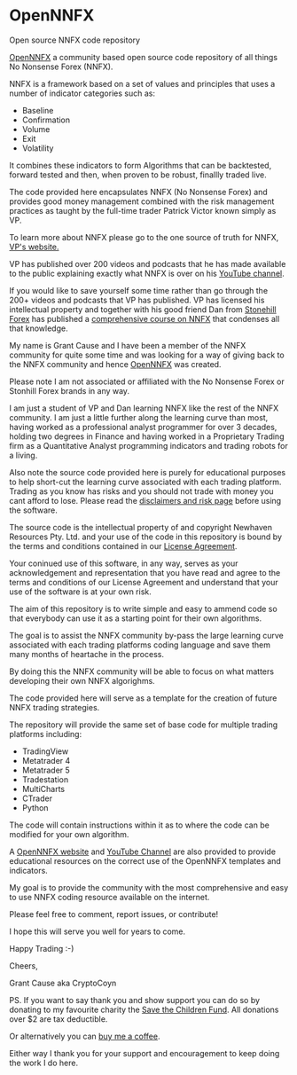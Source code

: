 # OpenNNFX
Open source NNFX code repository

<a href="https://opennnfx.com" target="_new">OpenNNFX</a> a community based open source code repository of all things No Nonsense Forex (NNFX).

NNFX is a framework based on a set of values and principles that uses a number of indicator 
categories such as:
- Baseline
- Confirmation
- Volume
- Exit
- Volatility

It combines these indicators to form Algorithms that can be backtested, forward tested and 
then, when proven to be robust, finallly traded live.

The code provided here encapsulates NNFX (No Nonsense Forex) and provides good money management 
combined with the risk management practices as taught by the full-time trader Patrick Victor 
known simply as VP.

To learn more about NNFX please go to the one source of truth for NNFX, <a href="https://nononsenseforex.com" target="_new">VP's website.</a>

VP has published over 200 videos and podcasts that he has made available to the public explaining 
exactly what NNFX is over on his <a href="https://www.youtube.com/@NoNonsenseForex" target=_new>YouTube channel</a>.

If you would like to save yourself some time rather than go through the 200+ videos and podcasts 
that VP has published. VP has licensed his intellectual property and together with his good friend 
Dan from <a href="https://stonehillforex.com" target="_new">Stonehill Forex</a> has published a <a href="https://stonehillforex.com/stonehill-forex-201-advanced-course/" target="_new">comprehensive course on NNFX</a> 
that condenses all that knowledge.

My name is Grant Cause and I have been a member of the NNFX community for quite some time and was
looking for a way of giving back to the NNFX community and hence <a href="https://opennnfx.com" target="_new">OpenNNFX</a> was created.

Please note I am not associated or affiliated with the No Nonsense Forex or Stonhill Forex brands 
in any way. 

I am just a student of VP and Dan learning NNFX like the rest of the NNFX community.
I am just a little further along the learning curve than most, having worked as a professional
analyst programmer for over 3 decades, holding two degrees in Finance and having worked in a 
Proprietary Trading firm as a Quantitative Analyst programming indicators and trading robots
for a living.

Also note the source code provided here is purely for educational purposes to help short-cut the 
learning curve associated with each trading platform. Trading as you know has risks and you should
not trade with money you cant afford to lose. Please read the <a href="https://opennnfx.com/disclaimer/" target="_new">disclaimers and risk page</a> before using 
the software. 

The source code is the intellectual property of and copyright Newhaven Resources Pty. Ltd. and your 
use of the code in this repository is bound by the terms and conditions contained in our 
<a href="https://github.com/gcause/OpenNNFX/blob/master/LICENSE" target="_new">License Agreement</a>.

Your coninued use of this software, in any way, serves as your acknowledgement and representation 
that you have read and agree to the terms and conditions of our License Agreement and understand 
that your use of the software is at your own risk.

The aim of this repository is to write simple and easy to ammend code so that everybody 
can use it as a starting point for their own algorithms.

The goal is to assist the NNFX community by-pass the large learning curve associated with each
trading platforms coding language and save them many months of heartache in the process.

By doing this the NNFX community will be able to focus on what matters developing their own NNFX
algorighms.

The code provided here will serve as a template for the creation of future NNFX trading strategies.

The repository will provide the same set of base code for multiple trading platforms including:

- TradingView
- Metatrader 4
- Metatrader 5
- Tradestation
- MultiCharts
- CTrader
- Python

The code will contain instructions within it as to where the code can be modified for your own
algorithm.

A <a href="https://opennnfx.com" target="_new">OpenNNFX website</a> and <a href="https://www.youtube.com/@OpenNNFX" target="_new">YouTube Channel</a> are also provided to provide educational resources on the correct use of the OpenNNFX templates and indicators.

My goal is to provide the community with the most comprehensive and easy to use NNFX coding resource 
available on the internet.

Please feel free to comment, report issues, or contribute!

I hope this will serve you well for years to come.

Happy Trading :-)

Cheers,

Grant Cause
aka CryptoCoyn

PS. If you want to say thank you and show support you can do so by donating to my favourite charity
the <a href="https://savethechildrenfundraising.org.au/cryptocoyn" target="_new">Save the Children Fund</a>. All donations over $2 are tax deductible.

Or alternatively you can <a href="https://www.buymeacoffee.com/CryptoCoyn" target="_new">buy me a coffee</a>.

Either way I thank you for your support and encouragement to keep doing the work I do here.
